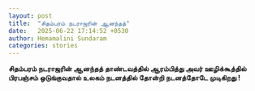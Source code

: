 ```yaml
---
layout: post
title:  "சிதம்பரம் நடராஜரின் ஆனந்தத்"
date:   2025-06-22 17:14:52 +0530
author: Hemamalini Sundaram
categories: stories
---
```


**சிதம்பரம் நடராஜரின் ஆனந்தத் தாண்டவத்தில் ஆரம்பித்து அவர் ஊழிக்கூத்தில் பிரபஞ்சம்
ஒடுங்குவதால் உலகம் நடனத்தில் தோன்றி நடனத்தோடே முடிகிறது !**
